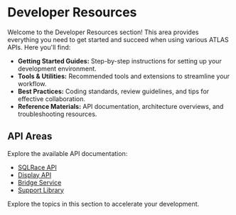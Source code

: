 # Developer Resources

Welcome to the Developer Resources section! This area provides everything you need to get started and succeed when using various ATLAS APIs. Here you'll find:

- **Getting Started Guides:** Step-by-step instructions for setting up your development environment.
- **Tools & Utilities:** Recommended tools and extensions to streamline your workflow.
- **Best Practices:** Coding standards, review guidelines, and tips for effective collaboration.
- **Reference Materials:** API documentation, architecture overviews, and troubleshooting resources.

## API Areas

Explore the available API documentation:

- [SQLRace API](./atlas/sql-race/index.md)
- [Display API](./atlas/display-api/index.md)
- [Bridge Service](./secu4/bridge_service/index.md)
- [Support Library](./secu4/support_library/index.md)

Explore the topics in this section to accelerate your development.